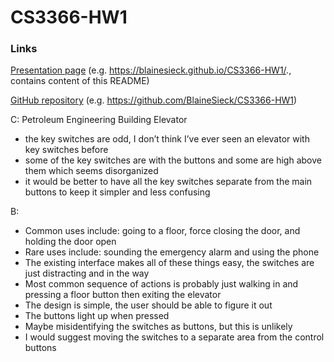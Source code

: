 # CS3366-HW1

### Links
[Presentation page](https://blainesieck.github.io/CS3366-HW1/.) (e.g. https://blainesieck.github.io/CS3366-HW1/., contains content of this README)

[GitHub repository](https://github.com/BlaineSieck/CS3366-HW1) (e.g. https://github.com/BlaineSieck/CS3366-HW1)

C:
Petroleum Engineering Building Elevator
- the key switches are odd, I don’t think I’ve ever seen an elevator with key switches before
- some of the key switches are with the buttons and some are high above them which seems disorganized
- it would be better to have all the key switches separate from the main buttons to keep it simpler and less confusing

B:
- Common uses include: going to a floor, force closing the door, and holding the door open
- Rare uses include: sounding the emergency alarm and using the phone
- The existing interface makes all of these things easy, the switches are just distracting and in the way
- Most common sequence of actions is probably just walking in and pressing a floor button then exiting the elevator
- The design is simple, the user should be able to figure it out
- The buttons light up when pressed
- Maybe misidentifying the switches as buttons, but this is unlikely
- I would suggest moving the switches to a separate area from the control buttons
